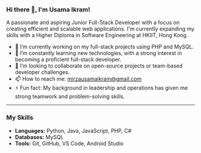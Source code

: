 ### Hi there 👋, I'm Usama Ikram!

A passionate and aspiring Junior Full-Stack Developer with a focus on creating efficient and scalable web applications. I'm currently expanding my skills with a Higher Diploma in Software Engineering at HKIIT, Hong Kong.

- 🔭 I’m currently working on my full-stack projects using PHP and MySQL.
- 🌱 I’m constantly learning new technologies, with a strong interest in becoming a proficient full-stack developer.
- 👯 I’m looking to collaborate on open-source projects or team-based developer challenges.
- 📫 How to reach me: mirzausamaikram@gmail.com
- ⚡ Fun fact: My background in leadership and operations has given me strong teamwork and problem-solving skills.

---

### My Skills
- **Languages:** Python, Java, JavaScript, PHP, C#
- **Databases:** MySQL
- **Tools:** Git, GitHub, VS Code, Android Studio
